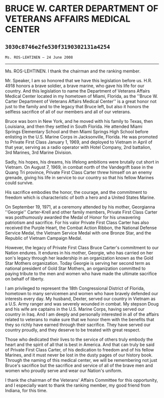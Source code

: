 # BRUCE W. CARTER DEPARTMENT OF VETERANS AFFAIRS MEDICAL CENTER
## `3030c8746e2fe530f3190302131a4254`
`Ms. ROS-LEHTINEN — 24 June 2008`

---


Ms. ROS-LEHTINEN. I thank the chairman and the ranking member.

Mr. Speaker, I am so honored that we have this legislation before us. 
H.R. 4918 honors a brave soldier, a brave marine, who gave his life for 
our country. And this legislation to name the Department of Veterans 
Affairs Medical Center located in my hometown of Miami, Florida, as the 
''Bruce W. Carter Department of Veterans Affairs Medical Center'' is a 
great honor not just to the family and to the legacy that Bruce left, 
but also it honors the selfless sacrifice of all of our members and all 
of our veterans.

Bruce was born in New York, and he moved with his family to Texas, 
then Louisiana, and then they settled in South Florida. He attended 
Miami Springs Elementary School and then Miami Springs High School 
before enlisting in the U.S. Marine Corps in Jacksonville, Florida. He 
was promoted to Private First Class January 1, 1969, and deployed to 
Vietnam in April of that year, serving as a radio operator with Hotel 
Company, 2nd battalion, 3rd Marines, 3rd Marine Division.

Sadly, his hopes, his dreams, his lifelong ambitions were brutally 
cut short in Vietnam. On August 7, 1969, in combat north of the 
Vandegrift base in the Quang Tri province, Private First Class Carter 
threw himself on an enemy grenade, giving his life in service to our 
country so that his fellow Marines could survive.

His sacrifice embodies the honor, the courage, and the commitment to 
freedom which is characteristic of both a hero and a United States 
Marine.

On September 19, 1971, at a ceremony attended by his mother, 
Georgianna ''Georgie'' Carter-Krell and other family members, Private 
First Class Carter was posthumously awarded the Medal of Honor for his 
unwavering patriotism and sacrifice. For his valor Private First Class 
Carter has also received the Purple Heart, the Combat Action Ribbon, 
the National Defense Service Medal, the Vietnam Service Medal with one 
Bronze Star, and the Republic of Vietnam Campaign Medal.

However, the legacy of Private First Class Bruce Carter's commitment 
to our Nation endures. It endures in his mother, Georgie, who has 
carried on her son's legacy through her leadership in an organization 
known as the Gold Star Mothers organization. Today Georgie is serving 
her second term as national president of Gold Star Mothers, an 
organization committed to paying tribute to the men and women who have 
made the ultimate sacrifice on behalf of liberty.

I am privileged to represent the 18th Congressional District of 
Florida, hometown to many servicemen and women who have bravely 
defended our interests every day. My husband, Dexter, served our 
country in Vietnam as a U.S. Army ranger and was severely wounded in 
combat. My stepson Doug and his wife are captains in the U.S. Marine 
Corps, having served our country in Iraq. And I am deeply and 
personally interested in all of the affairs related to veterans to make 
sure that we honor them with the benefits that they so richly have 
earned through their sacrifice. They have served our country proudly, 
and they deserve to be treated with great respect.

Those who dedicated their lives to the service of others truly embody 
the heart and the spirit of all that is best in America. And that can 
truly be said of Private First Class Carter, of his dedication to 
freedom and of his fellow Marines, and it must never be lost in the 
dusty pages of our history book. Through the naming of this medical 
center, we will be remembering not just Bruce's sacrifice but the 
sacrifice and service of all of the brave men and women who proudly 
serve and wear our Nation's uniform.

I thank the chairman of the Veterans' Affairs Committee for this 
opportunity, and I especially want to thank the ranking member, my good 
friend from Indiana, for this time.